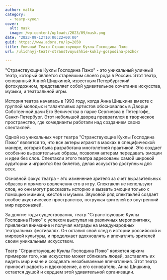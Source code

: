 ```yaml
---
author: malta
category:
  - театр-кукол
cover:
  alt: mask
  image: /wp-content/uploads/2023/09/mask.png
date: "2023-09-12T10:00:22+00:00"
guid: https://www.adora.ru/?p=2050
title: Уличный Театр Странствующие Куклы Господина Пэжо
url: /ulichnyj-teatr-stranstvuyushhie-kukly-gospodina-pezho/

---
```

"Странствующие Куклы Господина Пэжо" \- это уникальный уличный театр, который является старейшим своего рода в России. Этот театр, основанный Анной Шишкиной, известным Петербургский фотохудожном, представляет собой удивительное сочетание искусства, музыки, и театральной игры.

История театра началась в 1993 году, когда Анна Шишкина вместе с группой молодых и талантливых артистов обосновалась в Дворце Собственной дачи Его Величества в парке Сергиевка в Петергофе, Санкт-Петербург. Этот небольшой дворец превратился в творческое пространство, где комедианты работали над созданием своих спектаклей.

Одной из уникальных черт театра "Странствующие Куклы Господина Пэжо" является то, что все актеры играют в масках в специфической манере, которая была разработана многолетней практикой. Это создает особенно выразительные образы, позволяя актерам передавать эмоции и идеи без слов. Спектакли этого театра адресованы самой широкой аудитории и играются без билетов, делая искусство доступным для всех.

Основной фокус театра \- это изменение зрителя за счет выразительных образов и прямого вовлечения его в игру. Спектакли не используют слов, но они могут рассказать историю и вызвать эмоции только с помощью мимики, жестов и музыки. Звуковой ряд спектаклей создает особое акустическое пространство, погружая зрителей во внутренний мир персонажей.

За долгие годы существования, театр "Странствующие Куклы Господина Пэжо" с успехом выступал на различных мероприятиях, привлекая внимание и получая награды на международных театральных фестивалях. Он оставил свой след в истории российской и мировой культуры, и продолжает вдохновлять и впечатлять зрителей своим уникальным искусством.

Театр "Странствующие Куклы Господина Пэжо" является ярким примером того, как искусство может сближать людей, заставлять их видеть мир иначе и создавать незабываемые впечатления. Этот театр приносит радость и вдохновение, а его основатель, Анна Шишкина, остается душой и сердцем этой удивительной организации.
